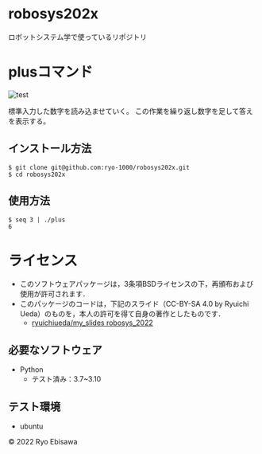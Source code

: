 # robosys202x
ロボットシステム学で使っているリポジトリ
# plusコマンド
![test](https://github.com/ryo-1000/robosys202x/actions/workflows/test.yml/badge.svg)

標準入力した数字を読み込ませていく。
この作業を繰り返し数字を足して答えを表示する。
## インストール方法
```
$ git clone git@github.com:ryo-1000/robosys202x.git
$ cd robosys202x
```
## 使用方法
```
$ seq 3 | ./plus
6
```
# ライセンス
  * このソフトウェアパッケージは，3条項BSDライセンスの下，再頒布および使用が許可されます．
  * このパッケージのコードは，下記のスライド（CC-BY-SA 4.0 by Ryuichi Ueda）のものを，本人の許可を得て自身の著作としたものです．
      * [ryuichiueda/my_slides robosys_2022](https://github.com/ryuichiueda/my_slides/tree/master/robosys_2022)

## 必要なソフトウェア
* Python
  * テスト済み：3.7~3.10

## テスト環境
* ubuntu

© 2022 Ryo Ebisawa
